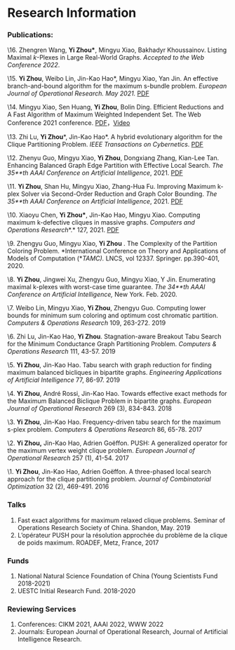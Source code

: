 # Research Information

### Publications:

\16. Zhengren Wang, **Yi Zhou\***, Mingyu Xiao, Bakhadyr Khoussainov. Listing Maximal *k*-Plexes in Large Real-World Graphs. *Accepted to the Web Conference 2022*.  

\15. **Yi Zhou**, Weibo Lin, Jin-Kao Hao*, Mingyu Xiao, Yan Jin. An effective branch-and-bound algorithm for the maximum s-bundle problem.  *European Journal of Operational Research. May 2021.*  [PDF](https://www.google.com/url?q=https%3A%2F%2Fwww.sciencedirect.com%2Fscience%2Farticle%2Fpii%2FS0377221721003957%3Fvia%3Dihub&sa=D&sntz=1&usg=AFQjCNEi61p0nyFPqX0KWoXnmk3KJdRNvg)

\14. Mingyu Xiao, Sen Huang, **Yi Zhou**, Bolin Ding. Efficient Reductions and A Fast Algorithm of Maximum Weighted Independent Set. The Web Conference 2021 conference. [PDF](https://www.google.com/url?q=https%3A%2F%2Fdl.acm.org%2Fdoi%2F10.1145%2F3442381.3450130&sa=D&sntz=1&usg=AFQjCNGDIc_sQlNbN5FExsza88rIkqrqVA)，[Video](https://www.youtube.com/watch?v=dtc47VBUSvg)

\13. Zhi Lu, **Yi Zhou***, Jin-Kao Hao*. A hybrid evolutionary algorithm for the Clique Partitioning Problem. *IEEE Transactions on Cybernetics*. [PDF](https://www.google.com/url?q=https%3A%2F%2Fieeexplore.ieee.org%2Fstamp%2Fstamp.jsp%3Ftp%3D%26arnumber%3D9364920&sa=D&sntz=1&usg=AFQjCNHgxYrIZVd-kRjA7ijzLTPybGisFQ)

\12. Zhenyu Guo, Mingyu Xiao, **Yi Zhou**, Dongxiang Zhang, Kian-Lee Tan. Enhancing Balanced Graph Edge Partition with Effective Local Search. *The 35**th* *AAAI Conference on Artificial Intelligence*, 2021. [PDF](https://www.google.com/url?q=https%3A%2F%2Farxiv.org%2Fabs%2F2012.09451&sa=D&sntz=1&usg=AFQjCNEbUVosHk_tMRXWMfItlJ2NFAER8Q)

\11.  **Yi Zhou**, Shan Hu, Mingyu Xiao, Zhang-Hua Fu. Improving Maximum k-plex Solver via Second-Order Reduction and Graph Color Bounding. *The 35**th* *AAAI Conference on Artificial Intelligence*, 2021. [PDF](https://www.google.com/url?q=https%3A%2F%2Fwww.aaai.org%2FAAAI21Papers%2FAAAI-5278.ZhouY.pdf&sa=D&sntz=1&usg=AFQjCNGffabzoAS_bbjOW5rbCNOqkpE2Bg)

\10. Xiaoyu Chen, **Yi Zhou\***, Jin-Kao Hao, Mingyu Xiao. Computing maximum k-defective cliques in massive graphs.  *Computers and Operations Research**.* 127, 2021. [PDF](https://www.google.com/url?q=https%3A%2F%2Fwww.sciencedirect.com%2Fscience%2Farticle%2Fpii%2FS0305054820302483&sa=D&sntz=1&usg=AFQjCNFNXJJzh2XOZtQp5o_XvszJ_mVFWg)

\9. Zhengyu Guo, Mingyu Xiao, **Yi Zhou** . The Complexity of the Partition Coloring Problem. *International Conference on Theory and Applications of Models of Computation (**TAMC).* LNCS, vol 12337. Springer. pp.390-401,  2020.

\8. **Yi Zhou**, Jingwei Xu, Zhengyu  Guo, Mingyu  Xiao, Y Jin. Enumerating maximal k-plexes with worst-case time guarantee. *The 34**th* *AAAI Conference on Artificial Intelligence,* New York. Feb. 2020. 

\7. Weibo Lin, Mingyu Xiao, **Yi Zhou**, Zhengyu Guo. Computing lower bounds for minimum sum coloring and optimum cost chromatic partition. *Computers & Operations Research* 109, 263-272. 2019

\6. Zhi Lu, Jin-Kao Hao, **Yi Zhou**. Stagnation-aware Breakout Tabu Search for the Minimum Conductance Graph Partitioning Problem. *Computers & Operations Research*  111, 43-57. 2019

\5. **Yi Zhou**, Jin-Kao Hao. Tabu search with graph reduction for finding maximum balanced bicliques in bipartite graphs. *Engineering Applications of Artificial Intelligence* 77, 86-97. 2019

\4. **Yi Zhou**, André Rossi, Jin-Kao Hao. Towards effective exact methods for the Maximum Balanced Biclique Problem in bipartite graphs. *European Journal of Operational Research* 269 (3), 834-843. 2018

\3. **Yi Zhou**, Jin-Kao Hao. Frequency-driven tabu search for the maximum s-plex problem. *Computers & Operations Research* 86, 65-78. 2017

\2. **Yi Zhou,** Jin-Kao Hao, Adrien Goëffon. PUSH: A generalized operator for the maximum vertex weight clique problem. *European Journal of Operational Research* 257 (1), 41-54. 2017

\1. **Yi Zhou**, Jin-Kao Hao, Adrien Goëffon. A three-phased local search approach for the clique partitioning problem. *Journal of Combinatorial Optimization* 32 (2), 469-491. 2016

### Talks

1. Fast exact algorithms for maximum relaxed clique problems.  Seminar of Operations Research Society of China. Shandon, May. 2019 
2. L’opérateur PUSH pour la résolution approchée du problème de la clique de poids maximum. ROADEF, Metz, France, 2017

### Funds

1. National Natural Science Foundation of China (Young Scientists Fund 2018-2021) 
2. UESTC  Initial Research Fund. 2018-2020

### Reviewing Services

1. Conferences: CIKM 2021, AAAI 2022, WWW 2022
2. Journals:  European Journal of Operational Research,  Journal of Artificial Intelligence Research.